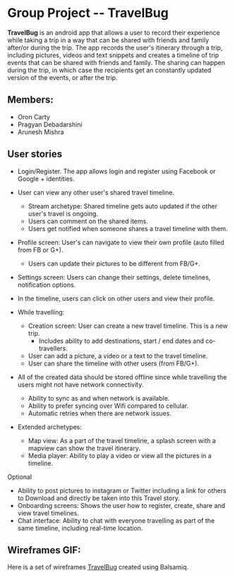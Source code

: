 # Group Project -- TravelBug

**TravelBug** is an android app that allows a user to record their experience while taking a trip in
a way that can be shared with friends and family after/or during the trip. The app records the
user's itinerary through a trip, including pictures, videos and text snippets and creates a timeline
of trip events that can be shared with friends and family. The sharing can happen during the trip,
in which case the recipients get an constantly updated version of the events, or after the trip.


## Members:
* Oron Carty
* Pragyan Debadarshini
* Arunesh Mishra


## User stories

* Login/Register. The app allows login and register using Facebook or Google + identities.
* User can view any other user's shared travel timeline.
   * Stream archetype: Shared timeline gets auto updated if the other user's travel is ongoing.
   * Users can comment on the shared items.
   * Users get notified when someone shares a travel timeline with them.
* Profile screen: User's can navigate to view their own profile (auto filled from FB or G+).
   * Users can update their pictures to be different from FB/G+.
* Settings screen: Users can change their settings, delete timelines, notification options. 
* In the timeline, users can click on other users and view their profile.
* While travelling:
   * Creation screen: User can create a new travel timeline. This is a new trip.
        * Includes ability to add destinations, start / end dates and co-travellers. 
   * User can add a picture, a video or a text to the travel timeline.
   * User can share the timeline with other users (from FB/G+).

* All of the created data should be stored offline since while travelling the users might not have
  network connectivity.
    * Ability to sync as and when network is available.
    * Ability to prefer syncing over Wifi compared to cellular.
    * Automatic retries when there are network issues.
* Extended archetypes:
   * Map view: As a part of the travel timeline, a splash screen with a mapview can show the travel
     itinerary.
   * Media player: Ability to play a video or view all the pictures in a timeline.

Optional 
* Ability to post pictures to instagram or Twitter including a link for others to Download and
  directly be taken into this Travel story.
* Onboarding screens: Shows the user how to register, create, share and view travel timelines.
* Chat interface: Ability to chat with everyone travelling as part of the same timeline, including
  real-time location.
 

## Wireframes GIF:

Here is a set of wireframes [TravelBug](TravelBug.gif) created using Balsamiq.
